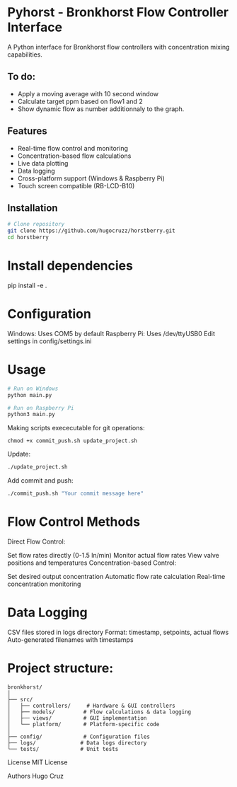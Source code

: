 # Pyhorst - Bronkhorst Flow Controller Interface

A Python interface for Bronkhorst flow controllers with concentration mixing capabilities.

## To do:
- Apply a moving average with 10 second window
- Calculate target ppm based on flow1 and 2
- Show dynamic flow as number additionnaly to the graph.

## Features

- Real-time flow control and monitoring
- Concentration-based flow calculations
- Live data plotting
- Data logging
- Cross-platform support (Windows & Raspberry Pi)
- Touch screen compatible (RB-LCD-B10)

## Installation

```bash
# Clone repository
git clone https://github.com/hugocruzz/horstberry.git
cd horstberry
```

# Install dependencies
pip install -e .

# Configuration
Windows: Uses COM5 by default
Raspberry Pi: Uses /dev/ttyUSB0
Edit settings in config/settings.ini

# Usage 
```bash
# Run on Windows
python main.py

# Run on Raspberry Pi
python3 main.py
```
Making scripts exececutable for git operations:

```
chmod +x commit_push.sh update_project.sh
```

Update:
```bash
./update_project.sh
```

Add commit and push:
```bash
./commit_push.sh "Your commit message here"
```

# Flow Control Methods
Direct Flow Control:

Set flow rates directly (0-1.5 ln/min)
Monitor actual flow rates
View valve positions and temperatures
Concentration-based Control:

Set desired output concentration
Automatic flow rate calculation
Real-time concentration monitoring


# Data Logging
CSV files stored in logs directory
Format: timestamp, setpoints, actual flows
Auto-generated filenames with timestamps

# Project structure:

```
bronkhorst/
│
├── src/
│   ├── controllers/     # Hardware & GUI controllers
│   ├── models/         # Flow calculations & data logging
│   ├── views/          # GUI implementation
│   └── platform/       # Platform-specific code
│
├── config/             # Configuration files
├── logs/              # Data logs directory
└── tests/             # Unit tests

```

License
MIT License

Authors
Hugo Cruz
